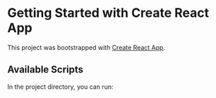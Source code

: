 # Getting Started with Create React App
This project was bootstrapped with [Create React App](https://github.com/facebook/create-react-app).
## Available Scripts
In the project directory, you can run:
